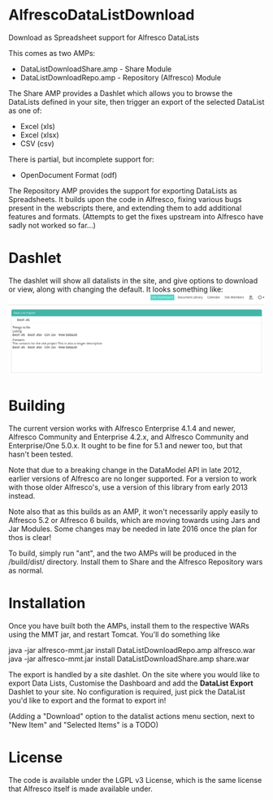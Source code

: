 AlfrescoDataListDownload
========================

Download as Spreadsheet support for Alfresco DataLists

This comes as two AMPs:
 * DataListDownloadShare.amp - Share Module
 * DataListDownloadRepo.amp - Repository (Alfresco) Module

The Share AMP provides a Dashlet which allows you to browse the DataLists
defined in your site, then trigger an export of the selected DataList
as one of:
 * Excel (xls)
 * Excel (xlsx)
 * CSV (csv)

There is partial, but incomplete support for:
 * OpenDocument Format (odf)

The Repository AMP provides the support for exporting DataLists as
Spreadsheets. It builds upon the code in Alfresco, fixing various bugs
present in the webscripts there, and extending them to add additional
features and formats. (Attempts to get the fixes upstream into Alfresco
have sadly not worked so far...)

Dashlet
=======
The dashlet will show all datalists in the site, and give options to
download or view, along with changing the default. It looks something like:
![Screenshot](/screenshots/dashlet.png?raw=true)

Building
========
The current version works with Alfresco Enterprise 4.1.4 and newer,
Alfresco Community and Enterprise 4.2.x, and Alfresco Community and
Enterprise/One 5.0.x. It ought to be fine for 5.1 and newer too, but
that hasn't been tested. 

Note that due to a breaking change in the DataModel API in late 2012, 
earlier versions of Alfresco are no longer supported. For a version 
to work with those older Alfresco's, use a version of this library from 
early 2013 instead.

Note also that as this builds as an AMP, it won't necessarily apply
easily to Alfresco 5.2 or Alfresco 6 builds, which are moving towards
using Jars and Jar Modules. Some changes may be needed in late 2016 once
the plan for thos is clear!


To build, simply run "ant", and the two AMPs will be produced in
the /build/dist/ directory. Install them to Share and the Alfresco Repository
wars as normal.

Installation
============
Once you have built both the AMPs, install them to the respective WARs
using the MMT jar, and restart Tomcat. You'll do something like

   java -jar alfresco-mmt.jar install DataListDownloadRepo.amp alfresco.war
   java -jar alfresco-mmt.jar install DataListDownloadShare.amp share.war

The export is handled by a site dashlet. On the site where you would like
to export Data Lists, Customise the Dashboard and add the **DataList Export**
Dashlet to your site. No configuration is required, just pick the 
DataList you'd like to export and the format to export in!

(Adding a "Download" option to the datalist actions menu section, next to 
"New Item" and "Selected Items" is a TODO)

License
=======
The code is available under the LGPL v3 License, which is the same license
that Alfresco itself is made available under.
